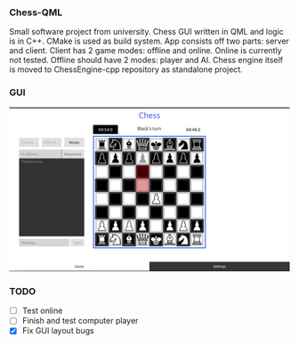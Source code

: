 ### Chess-QML
Small software project from university. Chess GUI written in QML and logic is in C++. CMake is used as build system. App consists off two parts: server and client. Client has 2 game modes: offline and online. Online is currently not tested. Offline should have 2 modes: player and AI. Chess engine itself is moved to ChessEngine-cpp repository as standalone project.

### GUI
![alt text](img/img.jpg "GUI")

### TODO
- [ ] Test online
- [ ] Finish and test computer player
- [x] Fix GUI layout bugs
